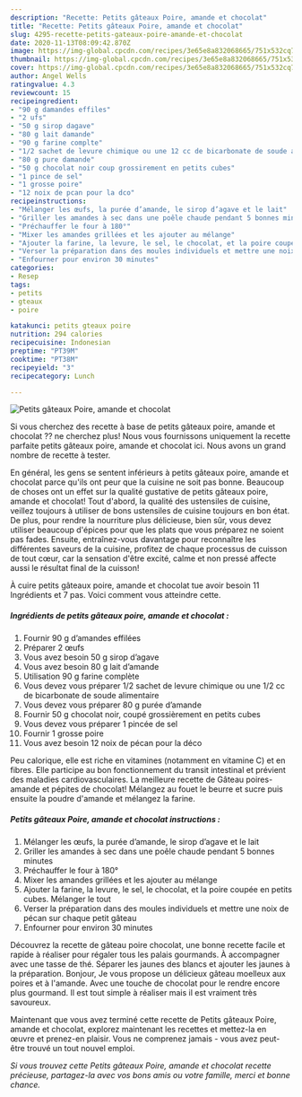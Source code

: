 ```yaml
---
description: "Recette: Petits gâteaux Poire, amande et chocolat"
title: "Recette: Petits gâteaux Poire, amande et chocolat"
slug: 4295-recette-petits-gateaux-poire-amande-et-chocolat
date: 2020-11-13T08:09:42.870Z
image: https://img-global.cpcdn.com/recipes/3e65e8a832068665/751x532cq70/petits-gateaux-poire-amande-et-chocolat-photo-principale-de-la-recette.jpg
thumbnail: https://img-global.cpcdn.com/recipes/3e65e8a832068665/751x532cq70/petits-gateaux-poire-amande-et-chocolat-photo-principale-de-la-recette.jpg
cover: https://img-global.cpcdn.com/recipes/3e65e8a832068665/751x532cq70/petits-gateaux-poire-amande-et-chocolat-photo-principale-de-la-recette.jpg
author: Angel Wells
ratingvalue: 4.3
reviewcount: 15
recipeingredient:
- "90 g damandes effiles"
- "2 ufs"
- "50 g sirop dagave"
- "80 g lait damande"
- "90 g farine complte"
- "1/2 sachet de levure chimique ou une 12 cc de bicarbonate de soude alimentaire"
- "80 g pure damande"
- "50 g chocolat noir coup grossirement en petits cubes"
- "1 pince de sel"
- "1 grosse poire"
- "12 noix de pcan pour la dco"
recipeinstructions:
- "Mélanger les œufs, la purée d’amande, le sirop d’agave et le lait"
- "Griller les amandes à sec dans une poêle chaude pendant 5 bonnes minutes"
- "Préchauffer le four à 180°"
- "Mixer les amandes grillées et les ajouter au mélange"
- "Ajouter la farine, la levure, le sel, le chocolat, et la poire coupée en petits cubes. Mélanger le tout"
- "Verser la préparation dans des moules individuels et mettre une noix de pécan sur chaque petit gâteau"
- "Enfourner pour environ 30 minutes"
categories:
- Resep
tags:
- petits
- gteaux
- poire

katakunci: petits gteaux poire 
nutrition: 294 calories
recipecuisine: Indonesian
preptime: "PT39M"
cooktime: "PT38M"
recipeyield: "3"
recipecategory: Lunch

---
```



![Petits gâteaux Poire, amande et chocolat](https://img-global.cpcdn.com/recipes/3e65e8a832068665/751x532cq70/petits-gateaux-poire-amande-et-chocolat-photo-principale-de-la-recette.jpg)

Si vous cherchez des recette à base de petits gâteaux poire, amande et chocolat ?? ne cherchez plus! Nous vous fournissons uniquement la recette parfaite petits gâteaux poire, amande et chocolat ici. Nous avons un grand nombre de recette à tester.

En général, les gens se sentent inférieurs à petits gâteaux poire, amande et chocolat parce qu'ils ont peur que la cuisine ne soit pas bonne. Beaucoup de choses ont un effet sur la qualité gustative de petits gâteaux poire, amande et chocolat! Tout d'abord, la qualité des ustensiles de cuisine, veillez toujours à utiliser de bons ustensiles de cuisine toujours en bon état. De plus, pour rendre la nourriture plus délicieuse, bien sûr, vous devez utiliser beaucoup d'épices pour que les plats que vous préparez ne soient pas fades. Ensuite, entraînez-vous davantage pour reconnaître les différentes saveurs de la cuisine, profitez de chaque processus de cuisson de tout cœur, car la sensation d'être excité, calme et non pressé affecte aussi le résultat final de la cuisson!

<!--inarticleads1-->

À cuire petits gâteaux poire, amande et chocolat tue avoir besoin 11 Ingrédients et 7 pas. Voici comment vous atteindre cette.

##### Ingrédients de petits gâteaux poire, amande et chocolat :

1. Fournir 90 g d’amandes effilées
1. Préparer 2 œufs
1. Vous avez besoin 50 g sirop d’agave
1. Vous avez besoin 80 g lait d’amande
1. Utilisation 90 g farine complète
1. Vous devez vous préparer 1/2 sachet de levure chimique ou une 1/2 cc de bicarbonate de soude alimentaire
1. Vous devez vous préparer 80 g purée d’amande
1. Fournir 50 g chocolat noir, coupé grossièrement en petits cubes
1. Vous devez vous préparer 1 pincée de sel
1. Fournir 1 grosse poire
1. Vous avez besoin 12 noix de pécan pour la déco


Peu calorique, elle est riche en vitamines (notamment en vitamine C) et en fibres. Elle participe au bon fonctionnement du transit intestinal et prévient des maladies cardiovasculaires. La meilleure recette de Gâteau poires-amande et pépites de chocolat! Mélangez au fouet le beurre et sucre puis ensuite la poudre d&#39;amande et mélangez la farine. 

<!--inarticleads2-->

##### Petits gâteaux Poire, amande et chocolat instructions :

1. Mélanger les œufs, la purée d’amande, le sirop d’agave et le lait
1. Griller les amandes à sec dans une poêle chaude pendant 5 bonnes minutes
1. Préchauffer le four à 180°
1. Mixer les amandes grillées et les ajouter au mélange
1. Ajouter la farine, la levure, le sel, le chocolat, et la poire coupée en petits cubes. Mélanger le tout
1. Verser la préparation dans des moules individuels et mettre une noix de pécan sur chaque petit gâteau
1. Enfourner pour environ 30 minutes


Découvrez la recette de gâteau poire chocolat, une bonne recette facile et rapide à réaliser pour régaler tous les palais gourmands. À accompagner avec une tasse de thé. Séparer les jaunes des blancs et ajouter les jaunes à la préparation. Bonjour, Je vous propose un délicieux gâteau moelleux aux poires et à l&#39;amande. Avec une touche de chocolat pour le rendre encore plus gourmand. Il est tout simple à réaliser mais il est vraiment très savoureux. 

<!--inarticleads1-->

<p>
Maintenant que vous avez terminé cette recette de Petits gâteaux Poire, amande et chocolat, explorez maintenant les recettes et mettez-la en œuvre et prenez-en plaisir. Vous ne comprenez jamais - vous avez peut-être trouvé un tout nouvel emploi.
</p>

<p>
<i>Si vous trouvez cette Petits gâteaux Poire, amande et chocolat recette précieuse, partagez-la avec vos bons amis ou votre famille, merci et bonne chance.</i>
</p>
